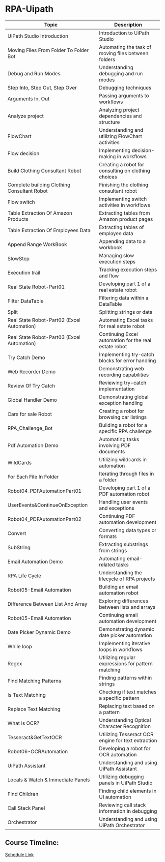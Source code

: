 # RPA-Uipath

| Topic                                              | Description                                               |
|---------------------------------------             |-----------------------------------------------------      |
| UiPath Studio Introduction                         | Introduction to UiPath Studio                             |
| Moving Files From Folder To Folder Bot             | Automating the task of moving files between folders       |
| Debug and Run Modes                                | Understanding debugging and run modes                     |
| Step Into, Step Out, Step Over                     | Debugging techniques                                      |
| Arguments In, Out                                  | Passing arguments to workflows                            |
| Analyze project                                    | Analyzing project dependencies and structure              |
| FlowChart                                          | Understanding and utilizing FlowChart activities          |
| Flow decision                                      | Implementing decision-making in workflows                 |
| Build Clothing Consultant Robot                    | Creating a robot for consulting on clothing choices       |
| Complete building Clothing Consultant Robot        | Finishing the clothing consultant robot                   |
| Flow switch                                        | Implementing switch activities in workflows               |
| Table Extraction Of Amazon Products                | Extracting tables from Amazon product pages               |
| Table Extraction Of Employees Data                 | Extracting tables of employee data                        |
| Append Range WorkBook                              | Appending data to a workbook                              |
| SlowStep                                           | Managing slow execution steps                             |
| Execution trail                                    | Tracking execution steps and flow                         |
| Real State Robot-Part01                            | Developing part 1 of a real estate robot                  |
| Filter DataTable                                   | Filtering data within a DataTable                         |
| Split                                              | Splitting strings or data                                 |
| Real State Robot-Part02 (Excel Automation)         | Automating Excel tasks for real estate robot              |
| Real State Robot-Part03 (Excel Automation)         | Continuing Excel automation for the real estate robot     |
| Try Catch Demo                                     | Implementing try-catch blocks for error handling          |
| Web Recorder Demo                                  | Demonstrating web recording capabilities                  |
| Review Of Try Catch                                | Reviewing try-catch implementation                        |
| Global Handler Demo                                | Demonstrating global exception handling                   |
| Cars for sale Robot                                | Creating a robot for browsing car listings                |
| RPA_Challenge_Bot                                  | Building a robot for a specific RPA challenge             |
| Pdf Automation Demo                                | Automating tasks involving PDF documents                  |
| WildCards                                          | Utilizing wildcards in automation                         |
| For Each File In Folder                            | Iterating through files in a folder                       |
| Robot04_PDFAutomationPart01                        | Developing part 1 of a PDF automation robot               |
| UserEvents&ContinueOnException                     | Handling user events and exceptions                       |
| Robot04_PDFAutomationPart02                        | Continuing PDF automation development                     |
| Convert                                            | Converting data types or formats                          |
| SubString                                          | Extracting substrings from strings                        |
| Email Automation Demo                              | Automating email-related tasks                            |
| RPA Life Cycle                                     | Understanding the lifecycle of RPA projects               |
| Robot05-Email Automation                           | Building an email automation robot                        |
| Difference Between List And Array                  | Exploring differences between lists and arrays            |
| Robot05-Email Automation                           | Continuing email automation development                   |
| Date Picker Dynamic Demo                           | Demonstrating dynamic date picker automation              |
| While loop                                         | Implementing iterative loops in workflows                 |
| Regex                                              | Utilizing regular expressions for pattern matching        |
| Find Matching Patterns                             | Finding patterns within strings                           |
| Is Text Matching                                   | Checking if text matches a specific pattern               |
| Replace Text Matching                              | Replacing text based on a pattern                         |
| What Is OCR?                                       | Understanding Optical Character Recognition               |
| Tesseract&GetTextOCR                               | Utilizing Tesseract OCR engine for text extraction        |
| Robot06-OCRAutomation                              | Developing a robot for OCR automation                     |
| UiPath Assistant                                   | Understanding and using UiPath Assistant                  |
| Locals & Watch & Immediate Panels                  | Utilizing debugging panels in UiPath Studio               |
| Find Children                                      | Finding child elements in UI automation                   |
| Call Stack Panel                                   | Reviewing call stack information in debugging             |
| Orchestrator                                       | Understanding and using UiPath Orchestrator               |


## Course Timeline:
[Schedule Link](https://alqudscollege-my.sharepoint.com/:x:/g/personal/advtech_ltuc_com/EeFOkdwvSVhCkyc6BtV7AbwBb5euhUhbw_rbFJvzISykHw?e=Vzkauy)
